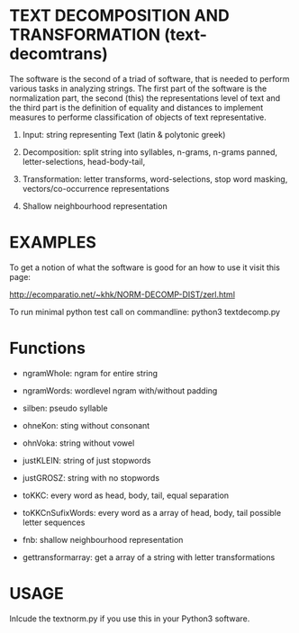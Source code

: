 # TEXT DECOMPOSITION AND TRANSFORMATION (text-decomtrans)

The software is the second of a triad of software, that is needed to perform various tasks in analyzing strings. The first part of the software is the normalization part, the second (this) the representations level of text and the third part is the definition of equality and distances to implement measures to performe classification of objects of text representative.

1. Input: string representing Text (latin & polytonic greek)

2. Decomposition: split string into syllables, n-grams, n-grams panned, letter-selections, head-body-tail,

3. Transformation: letter transforms, word-selections, stop word masking, vectors/co-occurrence representations

4. Shallow neighbourhood representation 

# EXAMPLES
To get a notion of what the software is good for an how to use it visit this page:

http://ecomparatio.net/~khk/NORM-DECOMP-DIST/zerl.html

To run minimal python test call on commandline: python3 textdecomp.py

# Functions

- ngramWhole: ngram for entire string

- ngramWords: wordlevel ngram with/without padding

- silben: pseudo syllable

- ohneKon: sting without consonant

- ohnVoka: string without vowel

- justKLEIN: string of just stopwords

- justGROSZ: string with no stopwords

- toKKC: every word as head, body, tail, equal separation

- toKKCnSufixWords: every word as a array of head, body, tail possible letter sequences

- fnb: shallow neighbourhood representation

- gettransformarray: get a array of a string with letter transformations

# USAGE

Inlcude the textnorm.py if you use this in your Python3 software.
